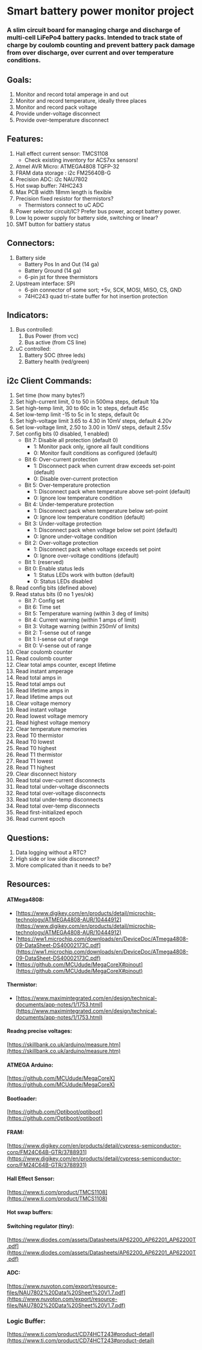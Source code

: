 # Smart battery power monitor project

### A slim circuit board for managing charge and discharge of multi-cell LiFePo4 battery packs. Intended to track state of charge by coulomb counting and prevent battery pack damage from over discharge, over current and over temperature conditions.

## Goals:

1. Monitor and record total amperage in and out
2. Monitor and record temperature, ideally three places
3. Monitor and record pack voltage
4. Provide under-voltage disconnect
5. Provide over-temperature disconnect

## Features:

1. Hall effect current sensor: TMCS1108
   * Check existing inventory for ACS7xx sensors!
2. Atmel AVR Micro: ATMEGA4808 TQFP-32
3. FRAM data storage : i2c FM25640B-G
4. Precision ADC: i2c NAU7802
5. Hot swap buffer: 74HC243
6. Max PCB width 18mm length is flexible
7. Precision fixed resistor for thermistors?
   * Thermistors connect to uC ADC
8. Power selector circuit/IC? Prefer bus power, accept battery power.
9. Low Iq power supply for battery side, switching or linear?
10. SMT button for battiery status

## Connectors:

1. Battery side
   * Battery Pos In and Out (14 ga)
   * Battery Ground (14 ga)
   * 6-pin jst for three thermistors
2. Upstream interface: SPI
   * 6-pin connector of some sort; +5v, SCK, MOSI, MISO, CS, GND
   * 74HC243 quad tri-state buffer for hot insertion protection

## Indicators:

1. Bus controlled:
   1. Bus Power (from vcc)
   2. Bus active (from CS line)
2. uC controlled:
   1. Battery SOC (three leds)
   2. Battery health (red/green)

## i2c Client Commands:

1. Set time (how many bytes?)
2. Set high-current limit, 0 to 50 in 500ma steps, default 10a
3. Set high-temp limit, 30 to 60c in 1c steps, default 45c
4. Set low-temp limit -15 to 5c in 1c steps, default 0c
5. Set high-voltage limit 3.65 to 4.30 in 10mV steps, default 4.20v
6. Set low-voltage limit, 2.50 to 3.00 in 10mV steps, default 2.55v
7. Set config bits (0 disabled, 1 enabled)
   * Bit 7: Disable all protection (default 0)
     * 1: Monitor pack only, ignore all fault conditions
     * 0: Monitor fault conditions as configured (default)
   * Bit 6: Over-current protection
     * 1: Disconnect pack when current draw exceeds set-point (default)
     * 0: Disable over-current protection
   * Bit 5: Over-temperature protection
     * 1: Disconnect pack when temperature above set-point (default)
     * 0: Ignore low temperature condition
   * Bit 4: Under-temperature protection
     * 1: Disconnect pack when temperature below set-point
     * 0: Ignore low temperature condition (default)
   * Bit 3: Under-voltage protection
     * 1: Disconnect pack when voltage below set point (default)
     * 0: Ignore under-voltage condition
   * Bit 2: Over-voltage protection
     * 1: Disconnect pack when voltage exceeds set point
     * 0: Ignore over-voltage conditions (default)
   * Bit 1: (reserved)
   * Bit 0: Enable status leds
     * 1: Status LEDs work with button (default)
     * 0: Status LEDs disabled
8. Read config bits (defined above)
9. Read status bits (0 no 1 yes/ok)
   * Bit 7: Config set
   * Bit 6: Time set
   * Bit 5: Temperature warning (within 3 deg of limits)
   * Bit 4: Current warning (within 1 amps of limit)
   * Bit 3: Voltage warning (within 250mV of limits)
   * Bit 2: T-sense out of range
   * Bit 1: I-sense out of range
   * Bit 0: V-sense out of range
10. Clear coulomb counter
11. Read coulomb counter
12. Clear total amps counter, except lifetime
13. Read instant amperage
14. Read total amps in
15. Read total amps out
16. Read lifetime amps in
17. Read lifetime amps out
18. Clear voltage memory
19. Read instant voltage
20. Read lowest voltage memory
21. Read highest voltage memory
22. Clear temperature memories
23. Read T0 thermistor
24. Read T0 lowest
25. Read T0 highest
26. Read T1 thermistor
27. Read T1 lowest
28. Read T1 highest
29. Clear disconnect history
30. Read total over-current disconnects
31. Read total under-voltage disconnects
32. Read total over-voltage disconnects
33. Read total under-temp disconnects
34. Read total over-temp disconnects
35. Read first-initialized epoch
36. Read current epoch

## Questions:

1. Data logging without a RTC?
1. High side or low side disconnect?
1. More complicated than it needs to be?

## Resources:

#### ATMega4808:

* [https://www.digikey.com/en/products/detail/microchip-technology/ATMEGA4808-AUR/10444912](https://www.digikey.com/en/products/detail/microchip-technology/ATMEGA4808-AUR/10444912)
* [https://ww1.microchip.com/downloads/en/DeviceDoc/ATmega4808-09-DataSheet-DS40002173C.pdf](https://ww1.microchip.com/downloads/en/DeviceDoc/ATmega4808-09-DataSheet-DS40002173C.pdf)
* [https://github.com/MCUdude/MegaCoreX#pinout](https://github.com/MCUdude/MegaCoreX#pinout)

#### Thermistor:

* [https://www.maximintegrated.com/en/design/technical-documents/app-notes/1/1753.html](https://www.maximintegrated.com/en/design/technical-documents/app-notes/1/1753.html)

#### Readng precise voltages:

[https://skillbank.co.uk/arduino/measure.htm](https://skillbank.co.uk/arduino/measure.htm)

#### ATMEGA Arduino:

[https://github.com/MCUdude/MegaCoreX](https://github.com/MCUdude/MegaCoreX)

#### Bootloader:

[https://github.com/Optiboot/optiboot](https://github.com/Optiboot/optiboot)

#### FRAM:

[https://www.digikey.com/en/products/detail/cypress-semiconductor-corp/FM24C64B-GTR/3788931](https://www.digikey.com/en/products/detail/cypress-semiconductor-corp/FM24C64B-GTR/3788931)

#### Hall Effect Sensor:

[https://www.ti.com/product/TMCS1108](https://www.ti.com/product/TMCS1108)

#### Hot swap buffers:

#### Switching regulator (tiny):

[https://www.diodes.com/assets/Datasheets/AP62200_AP62201_AP62200T.pdf](https://www.diodes.com/assets/Datasheets/AP62200_AP62201_AP62200T.pdf)

#### ADC:

[https://www.nuvoton.com/export/resource-files/NAU7802%20Data%20Sheet%20V1.7.pdf](https://www.nuvoton.com/export/resource-files/NAU7802%20Data%20Sheet%20V1.7.pdf)

### Logic Buffer:

[https://www.ti.com/product/CD74HCT243#product-detail](https://www.ti.com/product/CD74HCT243#product-detail)